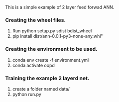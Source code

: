 This is a simple example of 2 layer feed forwad ANN.

### Creating the wheel files. 

1. Run python setup.py sdist bdist_wheel
2. pip install dist/ann-0.0.1-py3-none-any.whl"

### Creating the environment to be used. 

1. conda env create -f environment.yml
2. conda activate oopd

### Training the example 2 layerd net. 

1. create a folder named data/
2. python run.py